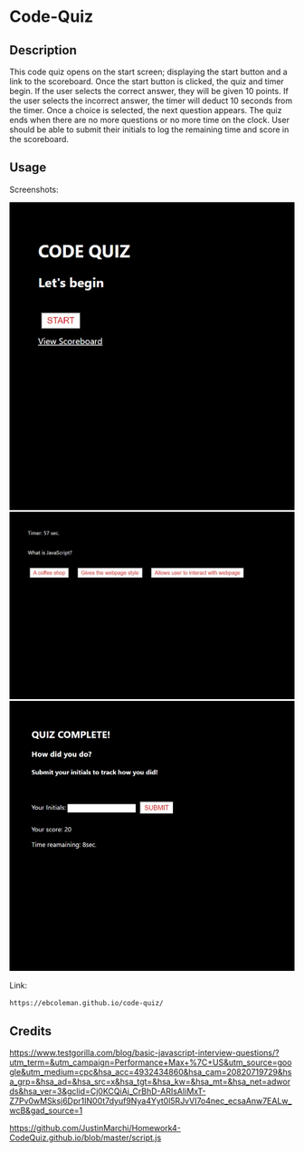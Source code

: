 # Code-Quiz

## Description

This code quiz opens on the start screen; displaying the start button and a link to the scoreboard. Once the start button is clicked, the quiz and timer begin. If the user selects the correct answer, they will be given 10 points. If the user selects the incorrect answer, the timer will deduct 10 seconds from the timer. Once a choice is selected, the next question appears. The quiz ends when there are no more questions or no more time on the clock. User should be able to submit their initials to log the remaining time and score in the scoreboard. 

<!-- (Unfortunately, I was unable to get the information to log in the scoreboard.) -->

## Usage

Screenshots:
   
  ![Alt text](/images/start-screen.jpg)
  ![Alt text](/images/question.jpg)
  ![Alt text](/images/quiz-complete.jpg)
    
Link:

    https://ebcoleman.github.io/code-quiz/


## Credits

https://www.testgorilla.com/blog/basic-javascript-interview-questions/?utm_term=&utm_campaign=Performance+Max+%7C+US&utm_source=google&utm_medium=cpc&hsa_acc=4932434860&hsa_cam=20820719729&hsa_grp=&hsa_ad=&hsa_src=x&hsa_tgt=&hsa_kw=&hsa_mt=&hsa_net=adwords&hsa_ver=3&gclid=Cj0KCQiAj_CrBhD-ARIsAIiMxT-Z7Pv0wMSksj6Dpr1IN00t7dyuf9Nya4Yyt0l5RJvVI7o4nec_ecsaAnw7EALw_wcB&gad_source=1

https://github.com/JustinMarchi/Homework4-CodeQuiz.github.io/blob/master/script.js

